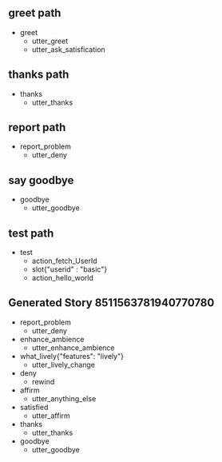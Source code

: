 ## greet path
* greet
  - utter_greet
  - utter_ask_satisfication

## thanks path
* thanks
  - utter_thanks

## report path
* report_problem
  - utter_deny

## say goodbye
* goodbye
  - utter_goodbye

## test path
* test
  - action_fetch_UserId
  - slot{"userid" : "basic"}
  - action_hello_world

## Generated Story 8511563781940770780
* report_problem
    - utter_deny
* enhance_ambience
    - utter_enhance_ambience
* what_lively{"features": "lively"}
    - utter_lively_change
* deny
    - rewind
* affirm
    - utter_anything_else
* satisfied
    - utter_affirm
* thanks
    - utter_thanks
* goodbye
    - utter_goodbye